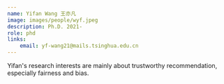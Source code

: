 ```yaml
---
name: Yifan Wang 王亦凡
image: images/people/wyf.jpeg
description: Ph.D. 2021- 
role: phd 
links: 
    email: yf-wang21@mails.tsinghua.edu.cn
--- 
```


Yifan's research interests are mainly about trustworthy recommendation, especially fairness and bias.